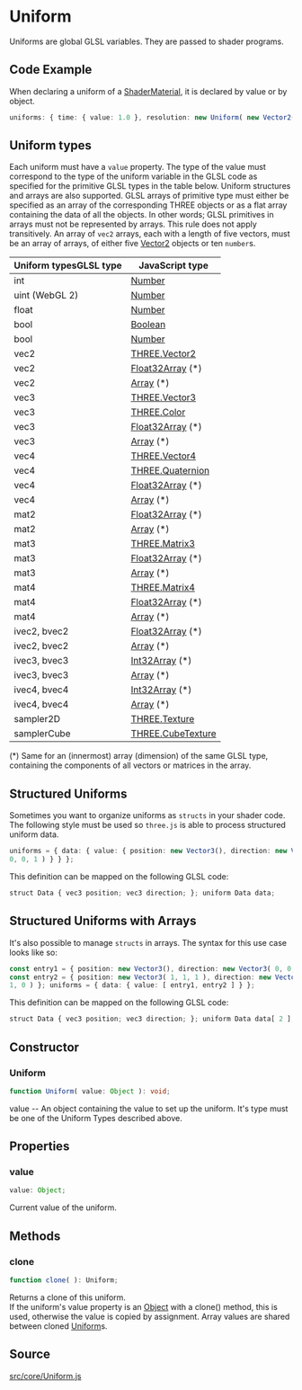 # Uniform

Uniforms are global GLSL variables. They are passed to shader programs.

## Code Example

When declaring a uniform of a
[ShaderMaterial](en\materials\ShaderMaterial.html), it is declared by value or
by object.

  
```ts  
uniforms: { time: { value: 1.0 }, resolution: new Uniform( new Vector2() ) };  
```  

## Uniform types

Each uniform must have a `value` property. The type of the value must
correspond to the type of the uniform variable in the GLSL code as specified
for the primitive GLSL types in the table below. Uniform structures and arrays
are also supported. GLSL arrays of primitive type must either be specified as
an array of the corresponding THREE objects or as a flat array containing the
data of all the objects. In other words; GLSL primitives in arrays must not be
represented by arrays. This rule does not apply transitively. An array of
`vec2` arrays, each with a length of five vectors, must be an array of arrays,
of either five [Vector2](en\math\Vector2.html) objects or ten `number`s.

Uniform typesGLSL type| JavaScript type  
---|---  
int| [Number](#)  
uint (WebGL 2)| [Number](#)  
float| [Number](#)  
bool| [Boolean](#)  
bool| [Number](#)  
vec2| [THREE.Vector2](en\math\Vector2.html)  
vec2| [Float32Array](#) (*)  
vec2| [Array](#) (*)  
vec3| [THREE.Vector3](en\math\Vector3.html)  
vec3| [THREE.Color](en\math\Color.html)  
vec3| [Float32Array](#) (*)  
vec3| [Array](#) (*)  
vec4| [THREE.Vector4](en\math\Vector4.html)  
vec4| [THREE.Quaternion](en\math\Quaternion.html)  
vec4| [Float32Array](#) (*)  
vec4| [Array](#) (*)  
mat2| [Float32Array](#) (*)  
mat2| [Array](#) (*)  
mat3| [THREE.Matrix3](en\math\Matrix3.html)  
mat3| [Float32Array](#) (*)  
mat3| [Array](#) (*)  
mat4| [THREE.Matrix4](en\math\Matrix4.html)  
mat4| [Float32Array](#) (*)  
mat4| [Array](#) (*)  
ivec2, bvec2| [Float32Array](#) (*)  
ivec2, bvec2| [Array](#) (*)  
ivec3, bvec3| [Int32Array](#) (*)  
ivec3, bvec3| [Array](#) (*)  
ivec4, bvec4| [Int32Array](#) (*)  
ivec4, bvec4| [Array](#) (*)  
sampler2D| [THREE.Texture](en\textures\Texture.html)  
samplerCube| [THREE.CubeTexture](en\textures\CubeTexture.html)  
  
(*) Same for an (innermost) array (dimension) of the same GLSL type,
containing the components of all vectors or matrices in the array.

## Structured Uniforms

Sometimes you want to organize uniforms as `structs` in your shader code. The
following style must be used so `three.js` is able to process structured
uniform data.

  
```ts  
uniforms = { data: { value: { position: new Vector3(), direction: new Vector3(
0, 0, 1 ) } } };  
```  
This definition can be mapped on the following GLSL code:  
```ts  
struct Data { vec3 position; vec3 direction; }; uniform Data data;  
```  

## Structured Uniforms with Arrays

It's also possible to manage `structs` in arrays. The syntax for this use case
looks like so:

  
```ts  
const entry1 = { position: new Vector3(), direction: new Vector3( 0, 0, 1 ) };
const entry2 = { position: new Vector3( 1, 1, 1 ), direction: new Vector3( 0,
1, 0 ) }; uniforms = { data: { value: [ entry1, entry2 ] } };  
```  
This definition can be mapped on the following GLSL code:  
```ts  
struct Data { vec3 position; vec3 direction; }; uniform Data data[ 2 ];  
```  

## Constructor

### Uniform

  
  
```ts  
function Uniform( value: Object ): void;  
```  

value -- An object containing the value to set up the uniform. It's type must
be one of the Uniform Types described above.

## Properties

### value

  
  
```ts  
value: Object;  
```  

Current value of the uniform.

## Methods

### clone

  
  
```ts  
function clone( ): Uniform;  
```  

Returns a clone of this uniform.  
If the uniform's value property is an [Object](#) with a clone() method, this
is used, otherwise the value is copied by assignment. Array values are shared
between cloned [Uniform](en\core\Uniform.html)s.

## Source

<a
href="https://github.com/mrdoob/three.js/blob/master/src/core/Uniform.js">src/core/Uniform.js</a>


